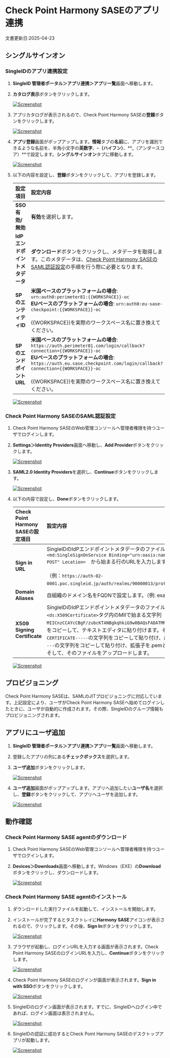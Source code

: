 # Check Point Harmony SASEのアプリ連携
文書更新日:2025-04-23

## シングルサインオン
### SingleIDのアプリ連携設定
1. **SingleID 管理者ポータル＞アプリ連携＞アプリ一覧**画面へ移動します。
2. **カタログ表示**ボタンをクリックします。
    
    [![Screenshot](/images/2022-08-16_3-53-18.png)](/images/2022-08-16_3-53-18.png)

3. アプリカタログが表示されるので、Check Point Harmony SASEの**登録**ボタンをクリックします。
    
    [![Screenshot](/images/2025-04-23_10-00-41.png)](/images/2025-04-23_10-00-41.png)

4. **アプリ登録**画面がポップアップします。**情報**タブの**名前**に、アプリを識別できるような名前を、半角小文字の**英数字**、**-（ハイフン）**、**_（アンダースコア）**で設定します。**シングルサインオン**タブに移動します。
    
    [![Screenshot](/images/2025-04-23_10-06-03.png)](/images/2025-04-23_10-06-03.png)

5.  以下の内容を設定し、**登録**ボタンをクリックして、アプリを登録します。

    | **設定項目** | **設定内容** |
    | :--- | :--- |
    | **SSO 有効/無効** | **有効**を選択します。 |
    | **IdP エンドポイントメタデータ** | **ダウンロード**ボタンをクリックし、メタデータを取得します。このメタデータは、[Check Point Harmony SASEのSAML認証設定](#check-point-harmony-saseのsaml認証設定)の手順を行う際に必要となります。 |
    | **SPのエンティティID** | **米国ベースのプラットフォームの場合**:  `urn:auth0:perimeter81:{{WORKSPACE}}-oc`<br>**EUベースのプラットフォームの場合**: `urn:auth0:eu-sase-checkpoint:{{WORKSPACE}}-oc`<br><br>{{WORKSPACE}}を実際のワークスペース名に置き換えてください。 |
    | **SPのエンドポイントURL** | **米国ベースのプラットフォームの場合**: `https://auth.perimeter81.com/login/callback?connection={{WORKSPACE}}-oc`<br>**EUベースのプラットフォームの場合**: `https://auth.eu.sase.checkpoint.com/login/callback?connection={{WORKSPACE}}-oc`<br><br>{{WORKSPACE}}を実際のワークスペース名に置き換えてください。 |

    [![Screenshot](/images/2025-04-23_10-08-20.png)](/images/2025-04-23_10-08-20.png)

### Check Point Harmony SASEのSAML認証設定
1. Check Point Harmony SASEのWeb管理コンソールへ管理者権限を持つユーザでログインします。
2. **Settings＞Identity Providers**画面へ移動し、**Add Provider**ボタンをクリックします。

    [![Screenshot](/images/2025-04-21_20-36-07.png)](/images/2025-04-21_20-36-07.png)

2. **SAML2.0 Identity Providers**を選択し、**Continue**ボタンをクリックします。

    [![Screenshot](/images/2025-04-21_20-36-57.png)](/images/2025-04-21_20-36-57.png)

4. 以下の内容で設定し、**Done**ボタンをクリックします。

    | **Check Point Harmony SASEの設定項目** | **設定内容** |
    | :--- | :--- |
    | **Sign in URL** | SingleIDのIdPエンドポイントメタデータのファイルを開きます。<br>`<md:SingleSignOnService Binding="urn:oasis:names:tc:SAML:2.0:bindings:HTTP-POST" Location=`　から始まる行のURLを入力します。<br><br>（例：`https://auth-02-0001.poc.singleid.jp/auth/realms/90000013/protocol/saml`） |
    | **Domain Aliases** | 自組織のドメイン名をFQDNで設定します。（例: example.com） |
    | **X509 Signing Certificate** | SingleIDのIdPエンドポイントメタデータのファイルを開きます。<br>`<ds:X509Certificate>`タグ内のMIIで始まる文字列（例：`MIICnzCCAYcCBgF/zubcKTANBgkqhkiG9w0BAQsFADATMREwDwYDVQQDDAg3MDAwMDA4MTA……..`）をコピーして、テキストエディタに貼り付けます。そして、先頭行に、`-----BEGIN CERTIFICATE-----`の文字列をコピーして貼り付け、最終行に、`-----END CERTIFICATE-----`の文字列をコピーして貼り付け、拡張子を.pemとして保存します。<br>そして、そのファイルをアップロードします。 |

    [![Screenshot](/images/2025-04-23_10-46-29.png)](/images/2025-04-23_10-46-29.png)

## プロビジョニング
Check Point Harmony SASEは、SAMLのJITプロビジョニングに対応しています。上記設定により、ユーザがCheck Point Harmony SASEへ始めてログインしたときに、ユーザが自動的に作成されます。その際、SingleIDのグループ情報もプロビジョニングされます。

## アプリにユーザ追加
1. **SingleID 管理者ポータル＞アプリ連携＞アプリ一覧**画面へ移動します。
2. 登録したアプリの列にある**チェックボックス**を選択します。
3. **ユーザ追加**ボタンをクリックします。
    
    [![Screenshot](/images/image-4.png)](/images/image-4.png)

4. **ユーザ追加**画面がポップアップします。アプリへ追加したい**ユーザ名**を選択し、**登録**ボタンをクリックして、アプリへユーザを追加します。
    
    [![Screenshot](/images/image-5.png)](/images/image-5.png)

## 動作確認
### Check Point Harmony SASE agentのダウンロード 
1. Check Point Harmony SASEのWeb管理コンソールへ管理者権限を持つユーザでログインします。
2. **Devices＞Downloads**画面へ移動します。Windows（EXE）の**Download**ボタンをクリックし、ダウンロードします。

    [![Screenshot](/images/2025-04-23_13-51-53.png)](/images/2025-04-23_13-51-53.png)

### Check Point Harmony SASE agentのインストール
1. ダウンロードした実行ファイルを起動して、インストールを開始します。
2. インストールが完了するとタスクトレイに**Harmony SASE**アイコンが表示されるので、クリックします。その後、**Sign In**ボタンをクリックします。

    [![Screenshot](/images/2025-04-23_14-04-00.png)](/images/2025-04-23_14-04-00.png)

3. ブラウザが起動し、ログインURLを入力する画面が表示されます。Check Point Harmony SASEのログインURLを入力し、**Continue**ボタンをクリックします。

    [![Screenshot](/images/2025-04-23_14-18-11.png)](/images/2025-04-23_14-18-11.png)

3. Check Point Harmony SASEのログインが画面が表示されます。**Sign in with SSO**ボタンをクリックします。

    [![Screenshot](/images/2025-04-23_14-21-44.png)](/images/2025-04-23_14-21-44.png)

4. SingleIDのログイン画面が表示されます。すでに、SingleIDへログイン中であれば、ログイン画面は表示されません。
   
    [![Screenshot](/images/image-7-1024x462.png)](/images/image-7-1024x462.png)

5. SingleIDの認証に成功するとCheck Point Harmony SASEのデスクトップアプリが起動します。

    [![Screenshot](/images/2025-04-23_14-27-55.png)](/images/2025-04-23_14-27-55.png)
